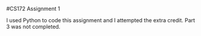 #CS172 Assignment 1

I used Python to code this assignment and I attempted the extra credit. Part 3 was not completed.